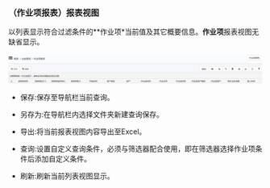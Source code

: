 ### （作业项报表）报表视图
以列表显示符合过滤条件的**作业项*当前值及其它概要信息。**作业项**报表视图无缺省显示。

![](./images/报表视图.png)

* 保存:保存至导航栏当前查询。

* 另存为:在导航栏内选择文件夹新建查询保存。

* 导出:将当前报表视图内容导出至Excel。

* 查询:设置自定义查询条件，必须与筛选器配合使用，即在筛选器选择作业项条件后添加自定义条件。

* 刷新:刷新当前列表视图显示。